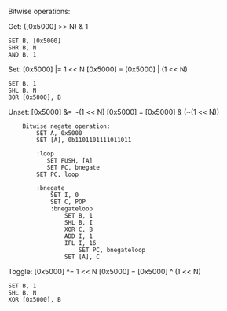Bitwise operations:

Get: ([0x5000] >> N) & 1

    SET B, [0x5000]
    SHR B, N
    AND B, 1

Set: [0x5000] |= 1 << N
     [0x5000] = [0x5000] | (1 << N)
     
    SET B, 1
    SHL B, N
    BOR [0x5000], B
    
Unset: [0x5000] &= ~(1 << N)
       [0x5000] = [0x5000] & (~(1 << N))
       
       
        Bitwise negate operation:
            SET A, 0x5000
            SET [A], 0b1101101111011011
            
            :loop
               SET PUSH, [A]
               SET PC, bnegate
            SET PC, loop
            
            :bnegate
                SET I, 0
                SET C, POP
                :bnegateloop
                    SET B, 1
                    SHL B, I
                    XOR C, B
                    ADD I, 1
                    IFL I, 16
                        SET PC, bnegateloop
                    SET [A], C
            



Toggle: [0x5000] ^= 1 << N
        [0x5000] = [0x5000] ^ (1 << N)
        
    SET B, 1
    SHL B, N
    XOR [0x5000], B